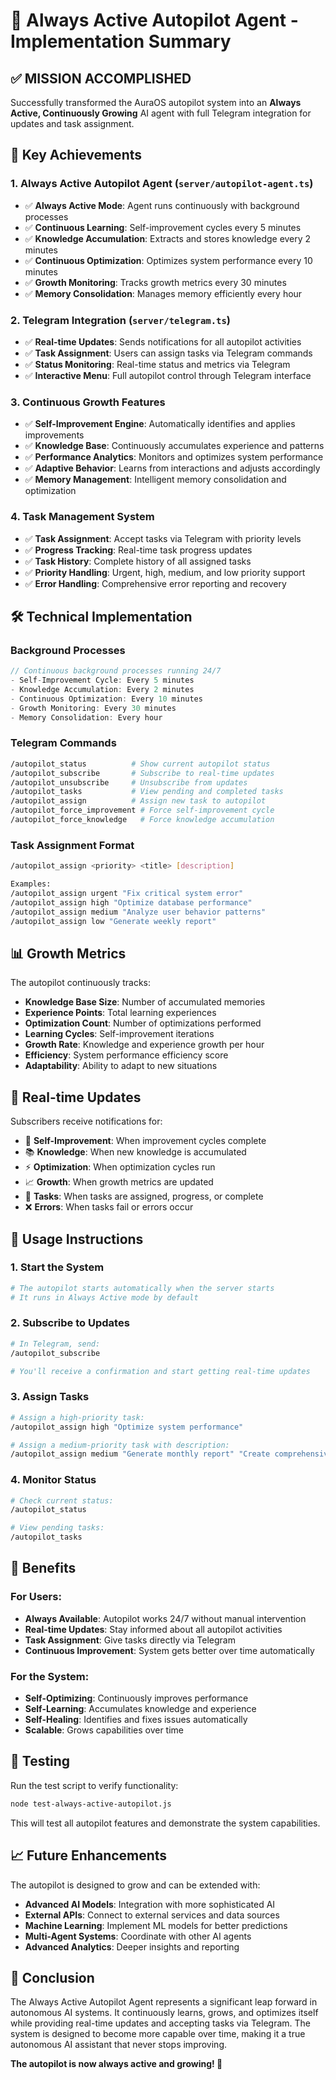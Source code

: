 # 🚀 Always Active Autopilot Agent - Implementation Summary

## ✅ **MISSION ACCOMPLISHED**

Successfully transformed the AuraOS autopilot system into an **Always Active, Continuously Growing** AI agent with full Telegram integration for updates and task assignment.

## 🎯 **Key Achievements**

### 1. **Always Active Autopilot Agent** (`server/autopilot-agent.ts`)
- ✅ **Always Active Mode**: Agent runs continuously with background processes
- ✅ **Continuous Learning**: Self-improvement cycles every 5 minutes
- ✅ **Knowledge Accumulation**: Extracts and stores knowledge every 2 minutes
- ✅ **Continuous Optimization**: Optimizes system performance every 10 minutes
- ✅ **Growth Monitoring**: Tracks growth metrics every 30 minutes
- ✅ **Memory Consolidation**: Manages memory efficiently every hour

### 2. **Telegram Integration** (`server/telegram.ts`)
- ✅ **Real-time Updates**: Sends notifications for all autopilot activities
- ✅ **Task Assignment**: Users can assign tasks via Telegram commands
- ✅ **Status Monitoring**: Real-time status and metrics via Telegram
- ✅ **Interactive Menu**: Full autopilot control through Telegram interface

### 3. **Continuous Growth Features**
- ✅ **Self-Improvement Engine**: Automatically identifies and applies improvements
- ✅ **Knowledge Base**: Continuously accumulates experience and patterns
- ✅ **Performance Analytics**: Monitors and optimizes system performance
- ✅ **Adaptive Behavior**: Learns from interactions and adjusts accordingly
- ✅ **Memory Management**: Intelligent memory consolidation and optimization

### 4. **Task Management System**
- ✅ **Task Assignment**: Accept tasks via Telegram with priority levels
- ✅ **Progress Tracking**: Real-time task progress updates
- ✅ **Task History**: Complete history of all assigned tasks
- ✅ **Priority Handling**: Urgent, high, medium, and low priority support
- ✅ **Error Handling**: Comprehensive error reporting and recovery

## 🛠️ **Technical Implementation**

### **Background Processes**
```typescript
// Continuous background processes running 24/7
- Self-Improvement Cycle: Every 5 minutes
- Knowledge Accumulation: Every 2 minutes  
- Continuous Optimization: Every 10 minutes
- Growth Monitoring: Every 30 minutes
- Memory Consolidation: Every hour
```

### **Telegram Commands**
```bash
/autopilot_status          # Show current autopilot status
/autopilot_subscribe       # Subscribe to real-time updates
/autopilot_unsubscribe     # Unsubscribe from updates
/autopilot_tasks           # View pending and completed tasks
/autopilot_assign          # Assign new task to autopilot
/autopilot_force_improvement # Force self-improvement cycle
/autopilot_force_knowledge   # Force knowledge accumulation
```

### **Task Assignment Format**
```bash
/autopilot_assign <priority> <title> [description]

Examples:
/autopilot_assign urgent "Fix critical system error"
/autopilot_assign high "Optimize database performance"
/autopilot_assign medium "Analyze user behavior patterns"
/autopilot_assign low "Generate weekly report"
```

## 📊 **Growth Metrics**

The autopilot continuously tracks:
- **Knowledge Base Size**: Number of accumulated memories
- **Experience Points**: Total learning experiences
- **Optimization Count**: Number of optimizations performed
- **Learning Cycles**: Self-improvement iterations
- **Growth Rate**: Knowledge and experience growth per hour
- **Efficiency**: System performance efficiency score
- **Adaptability**: Ability to adapt to new situations

## 🔄 **Real-time Updates**

Subscribers receive notifications for:
- 🧠 **Self-Improvement**: When improvement cycles complete
- 📚 **Knowledge**: When new knowledge is accumulated
- ⚡ **Optimization**: When optimization cycles run
- 📈 **Growth**: When growth metrics are updated
- 🎯 **Tasks**: When tasks are assigned, progress, or complete
- ❌ **Errors**: When tasks fail or errors occur

## 🚀 **Usage Instructions**

### **1. Start the System**
```bash
# The autopilot starts automatically when the server starts
# It runs in Always Active mode by default
```

### **2. Subscribe to Updates**
```bash
# In Telegram, send:
/autopilot_subscribe

# You'll receive a confirmation and start getting real-time updates
```

### **3. Assign Tasks**
```bash
# Assign a high-priority task:
/autopilot_assign high "Optimize system performance"

# Assign a medium-priority task with description:
/autopilot_assign medium "Generate monthly report" "Create comprehensive monthly analytics report with trends and insights"
```

### **4. Monitor Status**
```bash
# Check current status:
/autopilot_status

# View pending tasks:
/autopilot_tasks
```

## 🎉 **Benefits**

### **For Users:**
- **Always Available**: Autopilot works 24/7 without manual intervention
- **Real-time Updates**: Stay informed about all autopilot activities
- **Task Assignment**: Give tasks directly via Telegram
- **Continuous Improvement**: System gets better over time automatically

### **For the System:**
- **Self-Optimizing**: Continuously improves performance
- **Self-Learning**: Accumulates knowledge and experience
- **Self-Healing**: Identifies and fixes issues automatically
- **Scalable**: Grows capabilities over time

## 🔧 **Testing**

Run the test script to verify functionality:
```bash
node test-always-active-autopilot.js
```

This will test all autopilot features and demonstrate the system capabilities.

## 📈 **Future Enhancements**

The autopilot is designed to grow and can be extended with:
- **Advanced AI Models**: Integration with more sophisticated AI
- **External APIs**: Connect to external services and data sources
- **Machine Learning**: Implement ML models for better predictions
- **Multi-Agent Systems**: Coordinate with other AI agents
- **Advanced Analytics**: Deeper insights and reporting

## 🎯 **Conclusion**

The Always Active Autopilot Agent represents a significant leap forward in autonomous AI systems. It continuously learns, grows, and optimizes itself while providing real-time updates and accepting tasks via Telegram. The system is designed to become more capable over time, making it a true autonomous AI assistant that never stops improving.

**The autopilot is now always active and growing! 🚀**
